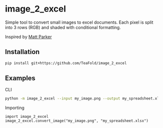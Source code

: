 # image_2_excel
Simple tool to convert small images to excel documents. Each pixel is split into 3
rows (RGB) and shaded with conditional formatting.

Inspired by [Matt Parker](https://www.youtube.com/watch?v=UBX2QQHlQ_I)

## Installation
```sh
pip install git+https://github.com/TeaFold/image_2_excel
```

## Examples
CLI
```sh
python -m image_2_excel --input my_image.png --output my_spreadsheet.xlsx
```

Importing
```Py
import image_2_excel 
image_2_excel.convert_image("my_image.png", "my_spreadsheet.xlsx")
```
